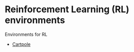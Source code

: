# Reinforcement Learning (RL) environments

Environments for RL

- [Cartpole](/cartPole/Cartpole.md)
